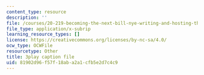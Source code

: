 ```yaml
---
content_type: resource
description: ''
file: /courses/20-219-becoming-the-next-bill-nye-writing-and-hosting-the-educational-show-january-iap-2015/81902d96f57f18aba2a1cfb5e2d7c4c9_VQi6t2NfWig.srt
file_type: application/x-subrip
learning_resource_types: []
license: https://creativecommons.org/licenses/by-nc-sa/4.0/
ocw_type: OCWFile
resourcetype: Other
title: 3play caption file
uid: 81902d96-f57f-18ab-a2a1-cfb5e2d7c4c9
---
```

